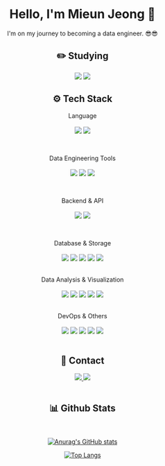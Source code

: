 <div align="center">
  
# Hello, I'm Mieun Jeong 👋
I'm on my journey to becoming a data engineer. 😎😎
  
</div>
<div align="center">

## ✏️ Studying
</div>
<div align="center">
<img src="https://img.shields.io/badge/Apache Spark-E25A1C?style=flat&logo=Apache Spark&logoColor=ffffff"/> 
<img src="https://img.shields.io/badge/MySQL-4479A1?style=flat&logo=MySQL&logoColor=ffffff"/>
<br>
</div>

<div align="center">

## ⚙️ Tech Stack

</div>
<div align="center">

Language  
<br>
<img src="https://img.shields.io/badge/Python-3.11-3776AB?style=flat&logo=Python&logoColor=F5F7F8"/> <img src="https://img.shields.io/badge/Java-007396?style=flat&logo=OpenJDK&logoColor=white"/>

</br>

Data Engineering Tools  
<br>
<img src="https://img.shields.io/badge/Apache Airflow-017CEE?style=flat&logo=Apache Airflow&logoColor=ffffff"/> <img src="https://img.shields.io/badge/Apache Spark-E25A1C?style=flat&logo=Apache Spark&logoColor=ffffff"/> <img src="https://img.shields.io/badge/Apache%20Kafka-231F20?style=flat&logo=Apache%20Kafka&logoColor=white"/>  

</br>

Backend & API  
<br>
<img src="https://img.shields.io/badge/FastAPI-009688?style=flat&logo=FastAPI&logoColor=FFFFFF"/> <img src="https://img.shields.io/badge/Nginx-009639?style=flat&logo=nginx&logoColor=FFFFFF"/>

</br>

Database & Storage  
<br>
<img src="https://img.shields.io/badge/MongoDB-47A248?style=flat&logo=MongoDB&logoColor=ffffff"/> <img src="https://img.shields.io/badge/MariaDB-003545?style=flat&logo=MariaDB&logoColor=ffffff"/> <img src="https://img.shields.io/badge/MySQL-4479A1?style=flat&logo=MySQL&logoColor=ffffff"/> <img src="https://img.shields.io/badge/Amazon%20S3-569A31?style=flat&logo=Amazon%20S3&logoColor=FFFFFF"/> <img src="https://img.shields.io/badge/Amazon%20EC2-FF9900?style=flat&logo=Amazon%20EC2&logoColor=FFFFFF"/>  
</br>

Data Analysis & Visualization  
<br>
<img src="https://img.shields.io/badge/Numpy-013243?style=flat&logo=numpy&logoColor=F5F7F8"/> <img src="https://img.shields.io/badge/Pandas-150458?style=flat&logo=pandas&logoColor=F5F7F8"/> <img src="https://img.shields.io/badge/Scikitlearn-F7931E?style=flat&logo=scikitlearn&logoColor=F5F7F8"/> <img src="https://img.shields.io/badge/Tableau-E97627?style=flat&logo=Tableau&logoColor=FFFFFF"/> <img src="https://img.shields.io/badge/Jupyter%20Notebook-F37626?style=flat&logo=Jupyter&logoColor=FFFFFF"/>  
</br>

DevOps & Others  
<br>
<img src="https://img.shields.io/badge/Docker-2496ED?style=flat&logo=Docker&logoColor=white"/> <img src="https://img.shields.io/badge/Docker Compose-2496ED?style=flat&logo=Docker&logoColor=white"/> <img src="https://img.shields.io/badge/Jenkins-D24939?style=flat&logo=Jenkins&logoColor=FFFFFF"/> <img src="https://img.shields.io/badge/Selenium-43B02A?style=flat&logo=selenium&logoColor=F5F7F8"/> <img src="https://img.shields.io/badge/Beautifulsoup-3776AB?style=flat&logo=Beautifulsoup&logoColor=#090a0a"/>  
</br>

</div>

<div align="center">

## 📩 Contact
</div>
<div align="center">
  <a href="https://velog.io/@hahahellooo">
<img src="https://img.shields.io/badge/Velog-20C997?style=flat&logo=Velog&logoColor=ffffff"/>
  </a>
  
  <a href="mailto:hahahello777@gmail.com">
<img src="https://img.shields.io/badge/Gmail-EA4335?style=flat&logo=Gmail&logoColor=ffffff"/> 
  </a>

</div>

<br>
<div align="center">

## 📊 Github Stats
</div>

<br>
<div align="center">
  
[![Anurag's GitHub stats](https://github-readme-stats.vercel.app/api?username=hahahellooo)](https://github.com/anuraghazra/github-readme-stats)

[![Top Langs](https://github-readme-stats.vercel.app/api/top-langs/?username=hahahellooo)](https://github.com/anuraghazra/github-readme-stats)

</div>
<br/>

  

